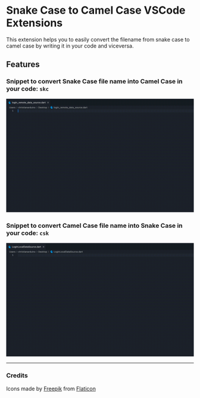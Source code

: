 # Snake Case to Camel Case VSCode Extensions

This extension helps you to easily convert the filename from snake case to camel case by writing it in your code and viceversa.

## Features

### Snippet to convert Snake Case file name into Camel Case in your code: `skc`

![skc](media/skc.gif)

### Snippet to convert Camel Case file name into Snake Case in your code: `csk`

![csk](media/csk.gif)

------

### Credits
Icons made by [Freepik](https://www.freepik.com) from [Flaticon](https://www.flaticon.com/)